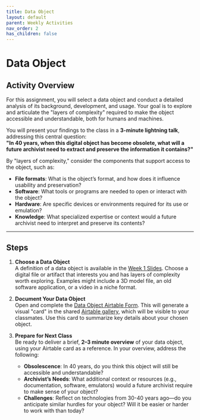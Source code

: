 ```yaml
---
title: Data Object
layout: default
parent: Weekly Activities
nav_order: 2
has_children: false
---
```


# Data Object

## Activity Overview

For this assignment, you will select a data object and conduct a detailed analysis of its background, development, and usage. Your goal is to explore and articulate the "layers of complexity" required to make the object accessible and understandable, both for humans and machines. 

You will present your findings to the class in a **3-minute lightning talk**, addressing this central question:  
**"In 40 years, when this digital object has become obsolete, what will a future archivist need to extract and preserve the information it contains?"**

By "layers of complexity," consider the components that support access to the object, such as:
- **File formats**: What is the object’s format, and how does it influence usability and preservation?
- **Software**: What tools or programs are needed to open or interact with the object?
- **Hardware**: Are specific devices or environments required for its use or emulation?
- **Knowledge**: What specialized expertise or context would a future archivist need to interpret and preserve its contents?

---

## Steps

1. **Choose a Data Object**  
   A definition of a data object is available in the <a href="https://digital-archives.github.io/HISTGA1011/slides/week_01_slide_deck.html" target="_blank">Week 1 Slides</a>. Choose a digital file or artifact that interests you and has layers of complexity worth exploring. Examples might include a 3D model file, an old software application, or a video in a niche format.

2. **Document Your Data Object**  
   Open and complete the <a href="https://airtable.com/appX8QYrNyTDJDGmg/pag5PKEZC1XAvye3O/form" target="_blank">Data Object Airtable Form</a>. This will generate a visual "card" in the shared <a href="https://airtable.com/appX8QYrNyTDJDGmg/shrcCl043DAEFMjQe" target="_blank">Airtable gallery</a>, which will be visible to your classmates. Use this card to summarize key details about your chosen object.

3. **Prepare for Next Class**  
   Be ready to deliver a brief, **2–3 minute overview** of your data object, using your Airtable card as a reference. In your overview, address the following:  
   - **Obsolescence**: In 40 years, do you think this object will still be accessible and understandable?  
   - **Archivist’s Needs**: What additional context or resources (e.g., documentation, software, emulators) would a future archivist require to make sense of your object?  
   - **Challenges**: Reflect on technologies from 30-40 years ago—do you anticipate similar hurdles for your object? Will it be easier or harder to work with than today?
